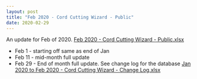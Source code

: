 ```yaml
---
layout: post
title: "Feb 2020 - Cord Cutting Wizard - Public"
date: 2020-02-29
---
```

<p>An update for Feb of 2020. <a href="/Feb 2020 - Cord Cutting Wizard - Public.xlsx">Feb 2020 - Cord Cutting Wizard - Public.xlsx</a>
  <p>
    <ul>
      <li>Feb 1 - starting off same as end of Jan
      <li>Feb 11 - mid-month full update
      <li>Feb 29 - End of month full update. See change log for the database <a href="/Jan 2020 to Feb 2020 - Cord Cutting Wizard - Change Log.xlsx">Jan 2020 to Feb 2020 - Cord Cutting Wizard - Change Log.xlsx</a>

